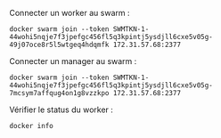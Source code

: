 Connecter un worker au swarm :

    docker swarm join --token SWMTKN-1-44wohi5nqje7f3jpefgc456fl5q3kpintj5ysdjll6cxe5v05g-49j07oce8r5l5wtgeq4hdqmfk 172.31.57.68:2377

Connecter un manager au swarm :

    docker swarm join --token SWMTKN-1-44wohi5nqje7f3jpefgc456fl5q3kpintj5ysdjll6cxe5v05g-7mcsym7affqug4on1g8vzzkpo 172.31.57.68:2377


Vérifier le status du worker :

    docker info
